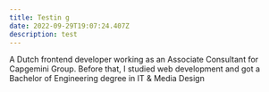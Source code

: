 ```yaml
---
title: Testin g
date: 2022-09-29T19:07:24.407Z
description: test
---
```

A﻿ Dutch frontend developer working as an Associate Consultant for Capgemini Group. Before that, I studied web development and got a Bachelor of Engineering degree in IT & Media Design